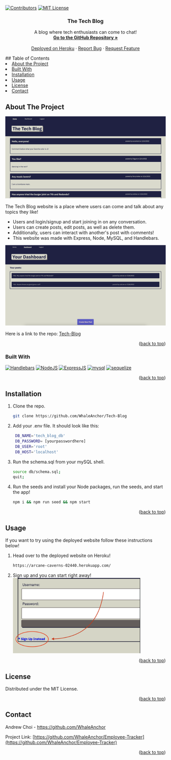 <div id="top"></div>

[![Contributors][contributors-shield]][contributors-url]
[![MIT License][license-shield]][license-url]

<div>
<h3 align="center">The Tech Blog</h3>
<p align="center">
    A blog where tech enthusiasts can come to chat!
    <br />
    <a href="https://github.com/WhaleAnchor/Tech-Blog"><strong> Go to the GitHub Repository »</strong></a>
    <br />
    <br />
    <a href="https://arcane-caverns-02440.herokuapp.com/">Deployed on Heroku</a>
    ·
    <a href="https://github.com/othneildrew/Best-README-Template/issues">Report Bug</a>
    ·
    <a href="https://github.com/othneildrew/Best-README-Template/issues">Request Feature</a>
  </p>
</div>
## Table of Contents

<li><a href="#about-the-project">About the Project</a></li>
<li><a href="#built-with">Built With</a></li>
<li><a href="#installation">Installation</a></li>
<li><a href="#usage">Usage</a></li>
<li><a href="#license">License</a></li>
<li><a href="#contact">Contact</a></li>

## About The Project

![Tech-Blog](/assets/screenshot1.png "Image of tech blog home page") 

The Tech Blog website is a place where users can come and talk about any topics they like!
* Users and login/signup and start joining in on any conversation. 
* Users can create posts, edit posts, as well as delete them.
* Additionally, users can interact with another's post with comments!
* This website was made with Express, Node, MySQL, and Handlebars. 

![Tech-Blog](/assets/screenshot2.png "Image of tech blog dashboard") 

Here is a link to the repo: <a href="https://github.com/WhaleAnchor/Tech-Blog">Tech-Blog</a>

<p align="right">(<a href="#top">back to top</a>)</p>

### Built With

[![Handlebars][handlebars-shield]][handlebars-url]
[![NodeJS][nodejs-shield]][nodejs-url]
[![ExpressJS][expressjs-shield]][expressjs-url]
[![mysql][mysql-shield]][mysql-url]
[![sequelize][sequelize-shield]][sequelize-url]

<p align="right">(<a href="#top">back to top</a>)</p>

## Installation

1. Clone the repo.
    ```sh
    git clone https://github.com/WhaleAnchor/Tech-Blog
    ```
2. Add your .env file. It should look like this:
   ```sh
    DB_NAME='tech_blog_db'
    DB_PASSWORD= [yourpasswordhere]
    DB_USER='root'
    DB_HOST='localhost'
   ```
3. Run the schema.sql from your mySQL shell.
    ```sh
    source db/schema.sql;
    quit;
    ```
4. Run the seeds and install your Node packages, run the seeds, and start the app!
    ```sh
    npm i && npm run seed && npm start
    ```

<p align="right">(<a href="#top">back to top</a>)</p>




## Usage

If you want to try using the deployed website follow these instructions below!

1. Head over to the deployed website on Heroku!
   ```sh
   https://arcane-caverns-02440.herokuapp.com/
   ```
2. Sign up and you can start right away!
    <img align="center" src="./assets/screenshot3.png" alt="Image of how to sign up" width="400">

<p align="right">(<a href="#top">back to top</a>)</p>

## License

Distributed under the MIT License.

<p align="right">(<a href="#top">back to top</a>)</p>

## Contact

Andrew Choi - https://github.com/WhaleAnchor

Project Link: [https://github.com/WhaleAnchor/Employee-Tracker](https://github.com/WhaleAnchor/Employee-Tracker)

<p align="right">(<a href="#top">back to top</a>)</p>

<!-- Markdown links -->
[contributors-shield]:https://img.shields.io/github/contributors/WhaleAnchor/Tech-Blog.svg?style=for-the-badge
[contributors-url]:https://github.com/WhaleAnchor/Tech-Blog/graphs/contributors

[license-shield]:https://img.shields.io/github/license/othneildrew/Best-README-Template.svg?style=for-the-badge
[license-url]:https://github.com/othneildrew/Best-README-Template/blob/master/LICENSE.txt

[handlebars-shield]:https://img.shields.io/badge/Handlebars.js-f0772b?style=for-the-badge&logo=handlebarsdotjs&logoColor=black
[handlebars-url]:https://handlebarsjs.com/guide/#what-is-handlebars

[nodejs-shield]:https://img.shields.io/badge/Node.js-339933?style=for-the-badge&logo=nodedotjs&logoColor=white
[nodejs-url]: https://nodejs.org/en/

[expressjs-shield]:https://img.shields.io/badge/Express.js-000000?style=for-the-badge&logo=express&logoColor=white
[expressjs-url]:https://www.google.com/search?q=express+js&oq=express+js&aqs=chrome.0.69i59l2j0i67j0i131i433i512l2j69i60l3.2461j0j7&sourceid=chrome&ie=UTF-8

[mysql-shield]:https://img.shields.io/badge/MySQL-005C84?style=for-the-badge&logo=mysql&logoColor=white
[mysql-url]:https://www.mysql.com/

[sequelize-shield]:https://img.shields.io/badge/Sequelize-52B0E7?style=for-the-badge&logo=Sequelize&logoColor=white
[sequelize-url]:https://sequelize.org/

